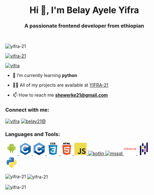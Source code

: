  <h1 align="center">Hi 👋, I'm Belay Ayele Yifra</h1>
<h3 align="center">A passionate frontend developer from ethiopian</h3>
<img src="https://png.pngtree.com/illustrations/20190716/ourmid/pngtree-technology-recruitment-blue-2-5d-png-image_41440.jpg" alt="">

<p align="left"> <img src="https://komarev.com/ghpvc/?username=yifra-21&label=Profile%20views&color=0e75b6&style=flat" alt="yifra-21" /> </p>

<p align="left"> <a href="https://github.com/ryo-ma/github-profile-trophy"><img src="https://github-profile-trophy.vercel.app/?username=yifra-21" alt="yifra-21" /></a> </p>

<p align="left"> <a href="https://twitter.com/yifra" target="blank"><img src="https://img.shields.io/twitter/follow/yifra?logo=twitter&style=for-the-badge" alt="yifra" /></a> </p>

- 🌱 I’m currently learning **python**

- 👨‍💻 All of my projects are available at [YIFRA-21](YIFRA-21)

- 📫 How to reach me **shewerke21@gmail.com**

<h3 align="left">Connect with me:</h3>
<p align="left">
<a href="https://twitter.com/yifra" target="blank"><img align="center" src="https://raw.githubusercontent.com/rahuldkjain/github-profile-readme-generator/master/src/images/icons/Social/twitter.svg" alt="yifra" height="30" width="40" /></a>
<a href="https://instagram.com/belay21@" target="blank"><img align="center" src="https://raw.githubusercontent.com/rahuldkjain/github-profile-readme-generator/master/src/images/icons/Social/instagram.svg" alt="belay21@" height="30" width="40" /></a>
</p>

<h3 align="left">Languages and Tools:</h3>
<p align="left"> <a href="https://developer.android.com" target="_blank" rel="noreferrer"> <img src="https://raw.githubusercontent.com/devicons/devicon/master/icons/android/android-original-wordmark.svg" alt="android" width="40" height="40"/> </a> <a href="https://www.cprogramming.com/" target="_blank" rel="noreferrer"> <img src="https://raw.githubusercontent.com/devicons/devicon/master/icons/c/c-original.svg" alt="c" width="40" height="40"/> </a> <a href="https://www.w3schools.com/cpp/" target="_blank" rel="noreferrer"> <img src="https://raw.githubusercontent.com/devicons/devicon/master/icons/cplusplus/cplusplus-original.svg" alt="cplusplus" width="40" height="40"/> </a> <a href="https://www.w3schools.com/css/" target="_blank" rel="noreferrer"> <img src="https://raw.githubusercontent.com/devicons/devicon/master/icons/css3/css3-original-wordmark.svg" alt="css3" width="40" height="40"/> </a> <a href="https://www.w3.org/html/" target="_blank" rel="noreferrer"> <img src="https://raw.githubusercontent.com/devicons/devicon/master/icons/html5/html5-original-wordmark.svg" alt="html5" width="40" height="40"/> </a> <a href="https://developer.mozilla.org/en-US/docs/Web/JavaScript" target="_blank" rel="noreferrer"> <img src="https://raw.githubusercontent.com/devicons/devicon/master/icons/javascript/javascript-original.svg" alt="javascript" width="40" height="40"/> </a> <a href="https://kotlinlang.org" target="_blank" rel="noreferrer"> <img src="https://www.vectorlogo.zone/logos/kotlinlang/kotlinlang-icon.svg" alt="kotlin" width="40" height="40"/> </a> <a href="https://www.microsoft.com/en-us/sql-server" target="_blank" rel="noreferrer"> <img src="https://www.svgrepo.com/show/303229/microsoft-sql-server-logo.svg" alt="mssql" width="40" height="40"/> </a> <a href="https://www.oracle.com/" target="_blank" rel="noreferrer"> <img src="https://raw.githubusercontent.com/devicons/devicon/master/icons/oracle/oracle-original.svg" alt="oracle" width="40" height="40"/> </a> <a href="https://pandas.pydata.org/" target="_blank" rel="noreferrer"> <img src="https://raw.githubusercontent.com/devicons/devicon/2ae2a900d2f041da66e950e4d48052658d850630/icons/pandas/pandas-original.svg" alt="pandas" width="40" height="40"/> </a> <a href="https://www.python.org" target="_blank" rel="noreferrer"> <img src="https://raw.githubusercontent.com/devicons/devicon/master/icons/python/python-original.svg" alt="python" width="40" height="40"/> </a> </p>

<p><img align="left" src="https://github-readme-stats.vercel.app/api/top-langs?username=yifra-21&show_icons=true&locale=en&layout=compact" alt="yifra-21" /></p>

<p>&nbsp;<img align="center" src="https://github-readme-stats.vercel.app/api?username=yifra-21&show_icons=true&locale=en" alt="yifra-21" /></p>

<p><img align="center" src="https://github-readme-streak-stats.herokuapp.com/?user=yifra-21&" alt="yifra-21" /></p>
